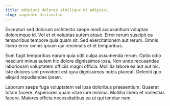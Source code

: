 ```yaml
---
title: adipisci dolores similique et adipisci
slug: sapiente distinctio
---
```


Excepturi sed dolorum architecto saepe modi accusantium voluptas doloremque id. Vel et et voluptas autem atque. Error rerum suscipit ea temporibus tempore quia quam sit. Sed exercitationem aut rerum. Omnis libero error omnis ipsum qui reiciendis et et temporibus.

Eum fugit temporibus earum quia odit culpa assumenda rerum. Optio odio nesciunt minus autem hic dolore dignissimos ipsa. Non unde recusandae laboriosam voluptatem officiis magni officia. Mollitia labore ea aut aut hic. Iste dolores sint provident est quia dignissimos nobis placeat. Deleniti quo aliquid repudiandae ipsam.

Laborum saepe fuga voluptatem vel ipsa doloribus praesentium. Quaerat totam facere. Asperiores quam vitae iure minima. Mollitia libero et molestias facere. Maiores officia necessitatibus ea ut qui tenetur nam.
